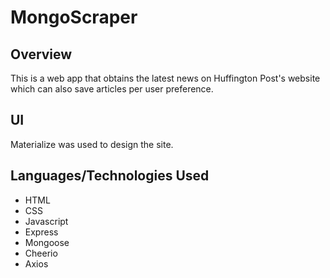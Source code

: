 # MongoScraper

## Overview

This is a web app that obtains the latest news on Huffington Post's website which can also save articles per user preference.

## UI

Materialize was used to design the site.

## Languages/Technologies Used

* HTML
* CSS
* Javascript
* Express
* Mongoose
* Cheerio
* Axios

